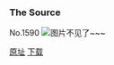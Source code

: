 ### The Source
No.1590
![图片不见了~~~](https://imgs.xkcd.com/comics/the_source.png)

[原址](https://xkcd.com//1590) [下载](https://imgs.xkcd.com/comics/the_source.png)

